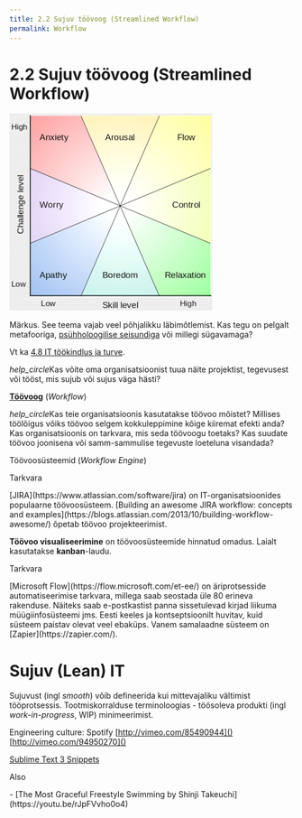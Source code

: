 ```yaml
---
title: 2.2 Sujuv töövoog (Streamlined Workflow)
permalink: Workflow
---
```


# 2.2 Sujuv töövoog (Streamlined Workflow)

![](img/Flow.PNG)

Märkus. See teema vajab veel põhjalikku läbimõtlemist. Kas tegu on pelgalt metafooriga, [psühholoogilise seisundiga](https://en.wikipedia.org/wiki/Flow_(psychology)) või millegi sügavamaga?

Vt ka [4.8 IT töökindlus ja turve](/Tookindlus).

<p class='action'><i class="material-icons ikoon">help_circle</i>Kas võite oma organisatsioonist tuua näite projektist, tegevusest või tööst, mis sujub või sujus väga hästi?</p>

__[Töövoog](https://en.wikipedia.org/wiki/Workflow)__ (_Workflow_) 

<p><i class="material-icons ikoon">help_circle</i>Kas teie organisatsioonis kasutatakse töövoo mõistet? Millises töölõigus võiks töövoo selgem kokkuleppimine kõige kiiremat efekti anda? Kas organisatsioonis on tarkvara, mis seda töövoogu toetaks? Kas suudate töövoo joonisena või samm-sammulise tegevuste loeteluna visandada?</p> 

Töövoosüsteemid (_Workflow Engine_)

<p class='tags'>Tarkvara</p>
[JIRA](https://www.atlassian.com/software/jira) on IT-organisatsioonides populaarne töövoosüsteem. [Building an awesome JIRA workflow: concepts and examples](https://blogs.atlassian.com/2013/10/building-workflow-awesome/) õpetab töövoo projekteerimist.

__Töövoo visualiseerimine__ on töövoosüsteemide hinnatud omadus. Laialt kasutatakse __kanban__-laudu.

<p class='tags'>Tarkvara</p>
[Microsoft Flow](https://flow.microsoft.com/et-ee/) on äriprotsesside automatiseerimise tarkvara, millega saab seostada üle 80 erineva rakenduse. Näiteks saab e-postkastist panna sissetulevad kirjad liikuma müügiinfosüsteemi jms. Eesti keeles ja kontseptsioonilt huvitav, kuid süsteem paistav olevat veel ebaküps. Vanem samalaadne süsteem on [Zapier](https://zapier.com/).

# Sujuv (Lean) IT

Sujuvust (ingl _smooth_) võib defineerida kui mittevajaliku vältimist tööprotsessis. Tootmiskorralduse terminoloogias - töösoleva produkti (ingl _work-in-progress_, WIP) minimeerimist.

Engineering culture: Spotify [http://vimeo.com/85490944]() [http://vimeo.com/94950270]()

[Sublime Text 3 Snippets](https://webdevstudios.com/2016/08/16/snippets-saved-life-how-sublime-text-3-snippets-changed-everything/)

<p class='tags'>Also</p>
- [The Most Graceful Freestyle Swimming by Shinji Takeuchi](https://youtu.be/rJpFVvho0o4)
<!-- - [Alexander Popov swimming technique](https://youtu.be/CIzBaSiWdRA) -->

<!-- Töövoo ludisus ja takerdamatus -->
